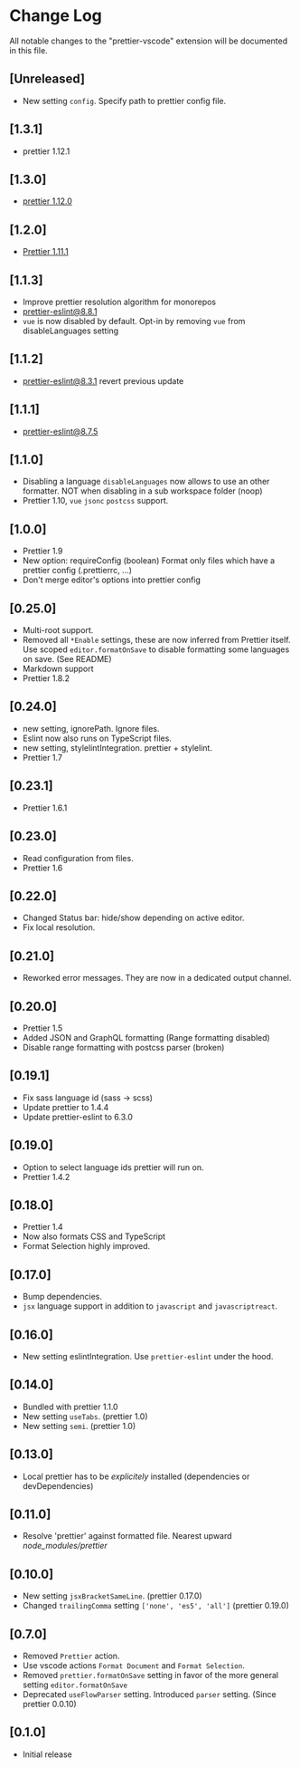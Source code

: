 # Change Log

All notable changes to the "prettier-vscode" extension will be documented in this file.

<!-- Check [Keep a Changelog](http://keepachangelog.com/) for recommendations on how to structure this file. -->

## [Unreleased]

*   New setting `config`. Specify path to prettier config file.

## [1.3.1]

*   prettier 1.12.1

## [1.3.0]

*   [prettier 1.12.0](https://prettier.io/blog/2018/04/11/1.12.0.html)

## [1.2.0]

*   [Prettier 1.11.1](https://prettier.io/blog/2018/02/26/1.11.0.html)

## [1.1.3]

*   Improve prettier resolution algorithm for monorepos
*   prettier-eslint@8.8.1
*   `vue` is now disabled by default. Opt-in by removing `vue` from disableLanguages setting

## [1.1.2]

*   prettier-eslint@8.3.1 revert previous update

## [1.1.1]

*   prettier-eslint@8.7.5

## [1.1.0]

*   Disabling a language `disableLanguages` now allows to use an other formatter. NOT when disabling in a sub workspace folder (noop)
*   Prettier 1.10, `vue` `jsonc` `postcss` support.

## [1.0.0]

*   Prettier 1.9
*   New option: requireConfig (boolean) Format only files which have a prettier config (.prettierrc, ...)
*   Don't merge editor's options into prettier config

## [0.25.0]

*   Multi-root support.
*   Removed all `*Enable` settings, these are now inferred from Prettier itself. Use scoped `editor.formatOnSave` to disable formatting some languages on save.
    (See README)
*   Markdown support
*   Prettier 1.8.2

## [0.24.0]

*   new setting, ignorePath. Ignore files.
*   Eslint now also runs on TypeScript files.
*   new setting, stylelintIntegration. prettier + stylelint.
*   Prettier 1.7

## [0.23.1]

*   Prettier 1.6.1

## [0.23.0]

*   Read configuration from files.
*   Prettier 1.6

## [0.22.0]

*   Changed Status bar: hide/show depending on active editor.
*   Fix local resolution.

## [0.21.0]

*   Reworked error messages. They are now in a dedicated output channel.

## [0.20.0]

*   Prettier 1.5
*   Added JSON and GraphQL formatting (Range formatting disabled)
*   Disable range formatting with postcss parser (broken)

## [0.19.1]

*   Fix sass language id (sass -> scss)
*   Update prettier to 1.4.4
*   Update prettier-eslint to 6.3.0

## [0.19.0]

*   Option to select language ids prettier will run on.
*   Prettier 1.4.2

## [0.18.0]

*   Prettier 1.4
*   Now also formats CSS and TypeScript
*   Format Selection highly improved.

## [0.17.0]

*   Bump dependencies.
*   `jsx` language support in addition to `javascript` and `javascriptreact`.

## [0.16.0]

*   New setting eslintIntegration. Use `prettier-eslint` under the hood.

## [0.14.0]

*   Bundled with prettier 1.1.0
*   New setting `useTabs`. (prettier 1.0)
*   New setting `semi`. (prettier 1.0)

## [0.13.0]

*   Local prettier has to be _explicitely_ installed (dependencies or devDependencies)

## [0.11.0]

*   Resolve 'prettier' against formatted file. Nearest upward _node_modules/prettier_

## [0.10.0]

*   New setting `jsxBracketSameLine`. (prettier 0.17.0)
*   Changed `trailingComma` setting `['none', 'es5', 'all']` (prettier 0.19.0)

## [0.7.0]

*   Removed `Prettier` action.
*   Use vscode actions `Format Document` and `Format Selection`.
*   Removed `prettier.formatOnSave` setting in favor of the more general setting `editor.formatOnSave`
*   Deprecated `useFlowParser` setting. Introduced `parser` setting. (Since prettier 0.0.10)

## [0.1.0]

*   Initial release
